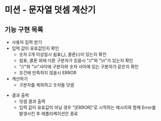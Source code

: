 # **미션 - 문자열 덧셈 계산기**

## **기능 구현 목록**

+ 사용자 입력 받기
+ 입력 값이 유효값인지 확인
    + 숫자 2개 이상일시 쉼표(**,**), 콜론(**:**)이 있는지 확인
    + 쉼표, 콜론 외에 다른 구분자가 있을시 "//"와 "\n"가 있는지 확인
    + "//"와 "\n"사이에 구분자와 숫자 사이에 있는 구분자가 같은지 확인
    + 조건에 만족하지 않을시 ERROR
+ 계산하기
    + 구분자를 제외하고 숫자들 덧셈
* 결과 출력
    + 덧셈 결과 출력
    + 입력 값이 유효값이 아닐 경우 "[ERROR]"로 시작하는 메시지와 함께 Error를 발생시킨 후 애플리케이션은 종료